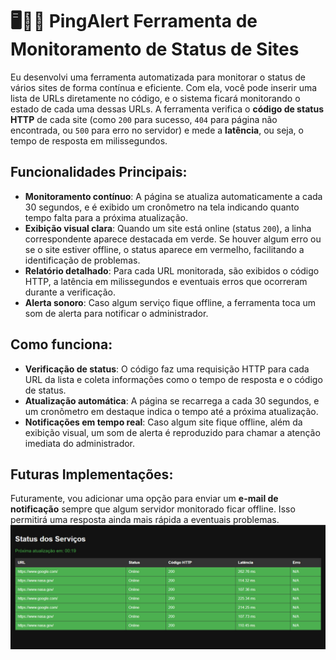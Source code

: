 # 🖥🕵‍♂️ PingAlert Ferramenta de Monitoramento de Status de Sites

Eu desenvolvi uma ferramenta automatizada para monitorar o status de vários sites de forma contínua e eficiente. Com ela, você pode inserir uma lista de URLs diretamente no código, e o sistema ficará monitorando o estado de cada uma dessas URLs. A ferramenta verifica o **código de status HTTP** de cada site (como `200` para sucesso, `404` para página não encontrada, ou `500` para erro no servidor) e mede a **latência**, ou seja, o tempo de resposta em milissegundos.

## Funcionalidades Principais:
- **Monitoramento contínuo**: A página se atualiza automaticamente a cada 30 segundos, e é exibido um cronômetro na tela indicando quanto tempo falta para a próxima atualização.
- **Exibição visual clara**: Quando um site está online (status `200`), a linha correspondente aparece destacada em verde. Se houver algum erro ou se o site estiver offline, o status aparece em vermelho, facilitando a identificação de problemas.
- **Relatório detalhado**: Para cada URL monitorada, são exibidos o código HTTP, a latência em milissegundos e eventuais erros que ocorreram durante a verificação.
- **Alerta sonoro**: Caso algum serviço fique offline, a ferramenta toca um som de alerta para notificar o administrador.

## Como funciona:
- **Verificação de status**: O código faz uma requisição HTTP para cada URL da lista e coleta informações como o tempo de resposta e o código de status.
- **Atualização automática**: A página se recarrega a cada 30 segundos, e um cronômetro em destaque indica o tempo até a próxima atualização.
- **Notificações em tempo real**: Caso algum site fique offline, além da exibição visual, um som de alerta é reproduzido para chamar a atenção imediata do administrador.

## Futuras Implementações:
Futuramente, vou adicionar uma opção para enviar um **e-mail de notificação** sempre que algum servidor monitorado ficar offline. Isso permitirá uma resposta ainda mais rápida a eventuais problemas.
![PingAlert](PingAlert.jpg)

